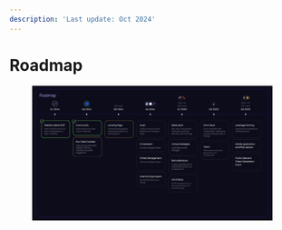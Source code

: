 ```yaml
---
description: 'Last update: Oct 2024'
---
```


# Roadmap

<figure><img src="../.gitbook/assets/Screenshot 2024-10-28 at 19.22.32.png" alt=""><figcaption></figcaption></figure>
